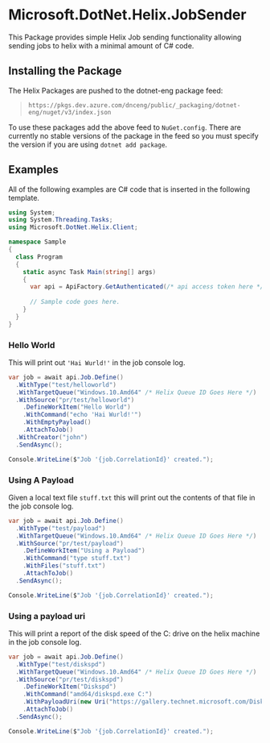 # Microsoft.DotNet.Helix.JobSender
This Package provides simple Helix Job sending functionality allowing sending jobs to helix with a minimal amount of C# code.

## Installing the Package

The Helix Packages are pushed to the dotnet-eng package feed:

> `https://pkgs.dev.azure.com/dnceng/public/_packaging/dotnet-eng/nuget/v3/index.json`

To use these packages add the above feed to `NuGet.config`. There are currently no stable versions of the package in the feed so you must specify the version if you are using `dotnet add package`.

## Examples
All of the following examples are C# code that is inserted in the following template.
```csharp
using System;
using System.Threading.Tasks;
using Microsoft.DotNet.Helix.Client;

namespace Sample
{
  class Program
  {
    static async Task Main(string[] args)
    {
      var api = ApiFactory.GetAuthenticated(/* api access token here */);
      
      // Sample code goes here.
    }
  }
}

```

### Hello World
This will print out `'Hai Wurld!'` in the job console log.

```csharp
var job = await api.Job.Define()
  .WithType("test/helloworld")
  .WithTargetQueue("Windows.10.Amd64" /* Helix Queue ID Goes Here */)
  .WithSource("pr/test/helloworld")
    .DefineWorkItem("Hello World")
    .WithCommand("echo 'Hai Wurld!'")
    .WithEmptyPayload()
    .AttachToJob()
  .WithCreator("john")
  .SendAsync();

Console.WriteLine($"Job '{job.CorrelationId}' created.");
```

### Using A Payload
Given a local text file `stuff.txt` this will print out the contents of that file in the job console log.

```csharp
var job = await api.Job.Define()
  .WithType("test/payload")
  .WithTargetQueue("Windows.10.Amd64" /* Helix Queue ID Goes Here */)
  .WithSource("pr/test/payload")
    .DefineWorkItem("Using a Payload")
    .WithCommand("type stuff.txt")
    .WithFiles("stuff.txt")
    .AttachToJob()
  .SendAsync();

Console.WriteLine($"Job '{job.CorrelationId}' created.");
```

### Using a payload uri
This will print a report of the disk speed of the C: drive on the helix machine in the job console log.

```csharp
var job = await api.Job.Define()
  .WithType("test/diskspd")
  .WithTargetQueue("Windows.10.Amd64" /* Helix Queue ID Goes Here */)
  .WithSource("pr/test/diskspd")
    .DefineWorkItem("Diskspd")
    .WithCommand("amd64/diskspd.exe C:")
    .WithPayloadUri(new Uri("https://gallery.technet.microsoft.com/DiskSpd-A-Robust-Storage-6ef84e62/file/199535/1/DiskSpd-2.0.20a.zip"))
    .AttachToJob()
  .SendAsync();

Console.WriteLine($"Job '{job.CorrelationId}' created.");
```

